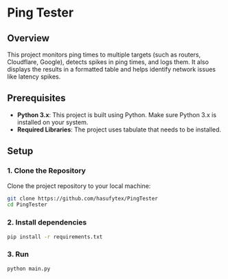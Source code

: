 # Ping Tester

## Overview

This project monitors ping times to multiple targets (such as routers, Cloudflare, Google), detects spikes in ping times, and logs them. It also displays the results in a formatted table and helps identify network issues like latency spikes.

## Prerequisites

- **Python 3.x**: This project is built using Python. Make sure Python 3.x is installed on your system.
- **Required Libraries**: The project uses tabulate that needs to be installed.

## Setup

### 1. Clone the Repository

Clone the project repository to your local machine:

```bash
git clone https://github.com/hasufytex/PingTester
cd PingTester
```

### 2. Install dependencies
```bash
pip install -r requirements.txt
```
### 3. Run

```bash
python main.py
```